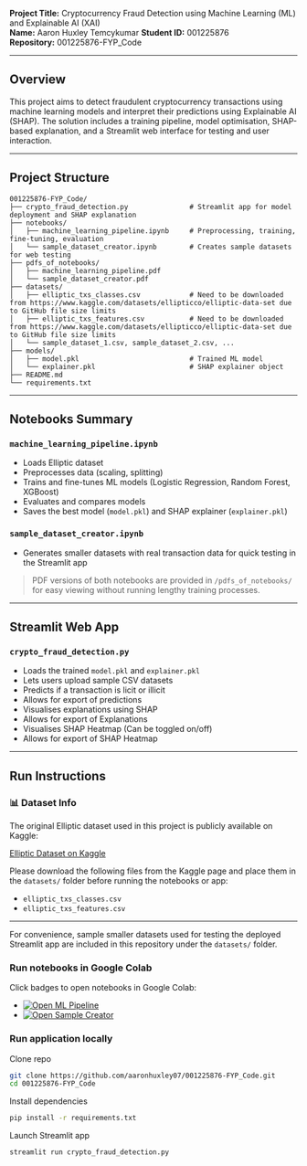 **Project Title:** Cryptocurrency Fraud Detection using Machine Learning (ML) and Explainable AI (XAI)  
**Name:** Aaron Huxley Temcykumar
**Student ID:** 001225876  
**Repository:** 001225876-FYP_Code  

---

## Overview

This project aims to detect fraudulent cryptocurrency transactions using machine learning models and interpret their predictions using Explainable AI (SHAP). The solution includes a training pipeline, model optimisation, SHAP-based explanation, and a Streamlit web interface for testing and user interaction.

---

## Project Structure

```
001225876-FYP_Code/
├── crypto_fraud_detection.py               # Streamlit app for model deployment and SHAP explanation
├── notebooks/
│   ├── machine_learning_pipeline.ipynb     # Preprocessing, training, fine-tuning, evaluation
│   └── sample_dataset_creator.ipynb        # Creates sample datasets for web testing
├── pdfs_of_notebooks/
│   ├── machine_learning_pipeline.pdf
│   └── sample_dataset_creator.pdf
├── datasets/
│   ├── elliptic_txs_classes.csv            # Need to be downloaded from https://www.kaggle.com/datasets/ellipticco/elliptic-data-set due to GitHub file size limits
│   ├── elliptic_txs_features.csv           # Need to be downloaded from https://www.kaggle.com/datasets/ellipticco/elliptic-data-set due to GitHub file size limits
│   └── sample_dataset_1.csv, sample_dataset_2.csv, ...
├── models/
│   ├── model.pkl                           # Trained ML model
│   └── explainer.pkl                       # SHAP explainer object
├── README.md
└── requirements.txt
```

---

## Notebooks Summary

### `machine_learning_pipeline.ipynb`
- Loads Elliptic dataset
- Preprocesses data (scaling, splitting)
- Trains and fine-tunes ML models (Logistic Regression, Random Forest, XGBoost)
- Evaluates and compares models
- Saves the best model (`model.pkl`) and SHAP explainer (`explainer.pkl`)

### `sample_dataset_creator.ipynb`
- Generates smaller datasets with real transaction data for quick testing in the Streamlit app

> PDF versions of both notebooks are provided in `/pdfs_of_notebooks/` for easy viewing without running lengthy training processes.

---

## Streamlit Web App

### `crypto_fraud_detection.py`
- Loads the trained `model.pkl` and `explainer.pkl`
- Lets users upload sample CSV datasets
- Predicts if a transaction is licit or illicit
- Allows for export of predictions
- Visualises explanations using SHAP
- Allows for export of Explanations
- Visualises SHAP Heatmap (Can be toggled on/off)
- Allows for export of SHAP Heatmap

---

## Run Instructions

### 📊 Dataset Info

The original Elliptic dataset used in this project is publicly available on Kaggle:

[Elliptic Dataset on Kaggle](https://www.kaggle.com/datasets/ellipticco/elliptic-data-set)

Please download the following files from the Kaggle page and place them in the `datasets/` folder before running the notebooks or app:

- `elliptic_txs_classes.csv`
- `elliptic_txs_features.csv`

---

For convenience, sample smaller datasets used for testing the deployed Streamlit app are included in this repository under the `datasets/` folder.

### Run notebooks in Google Colab

Click badges to open notebooks in Google Colab:

- [![Open ML Pipeline](https://colab.research.google.com/assets/colab-badge.svg)](https://colab.research.google.com/github/aaronhuxley07/001225876-FYP_Code/blob/main/notebooks/machine_learning_pipeline.ipynb)
- [![Open Sample Creator](https://colab.research.google.com/assets/colab-badge.svg)](https://colab.research.google.com/github/aaronhuxley07/001225876-FYP_Code/blob/main/notebooks/sample_dataset_creator.ipynb)

### Run application locally

Clone repo
```bash
git clone https://github.com/aaronhuxley07/001225876-FYP_Code.git
cd 001225876-FYP_Code
```

Install dependencies
```bash
pip install -r requirements.txt
```

Launch Streamlit app
```bash
streamlit run crypto_fraud_detection.py
```
